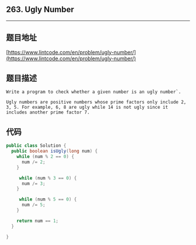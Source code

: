 ## 263. Ugly Number

----
## 题目地址

[https://www.lintcode.com/en/problem/ugly-number/](https://www.lintcode.com/en/problem/ugly-number/)

## 题目描述

```text
Write a program to check whether a given number is an ugly number`.

Ugly numbers are positive numbers whose prime factors only include 2, 3, 5. For example, 6, 8 are ugly while 14 is not ugly since it includes another prime factor 7.
```

## 代码

```java
public class Solution {
  public boolean isUgly(long num) {
    while (num % 2 == 0) {
      num /= 2;
    }

     while (num % 3 == 0) {
      num /= 3;
    }

     while (num % 5 == 0) {
      num /= 5;
    }

    return num == 1;
  }

}
```


